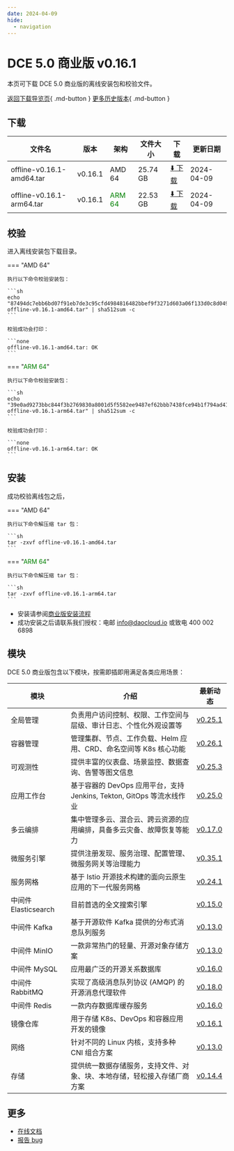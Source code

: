 ```yaml
---
date: 2024-04-09
hide:
  - navigation
---
```


# DCE 5.0 商业版 v0.16.1

本页可下载 DCE 5.0 商业版的离线安装包和校验文件。

[返回下载导览页](../index.md#_2){ .md-button } [更多历史版本](./dce5-installer-history.md){ .md-button }

## 下载

| 文件名 | 版本 | 架构 | 文件大小 | 下载 | 更新日期 |
| ----- | --- | ---- | ------ | --- | -------- |
| offline-v0.16.1-amd64.tar | v0.16.1 | AMD 64 | 25.74 GB | [:arrow_down: 下载](https://qiniu-download-public.daocloud.io/DaoCloud_Enterprise/dce5/offline-v0.16.1-amd64.tar) | 2024-04-09 |
| offline-v0.16.1-arm64.tar | v0.16.1 | <font color="green">ARM 64</font> | 22.53 GB | [:arrow_down: 下载](https://qiniu-download-public.daocloud.io/DaoCloud_Enterprise/dce5/offline-v0.16.1-arm64.tar) | 2024-04-09 |

## 校验

进入离线安装包下载目录。

=== "AMD 64"

    执行以下命令校验安装包：

    ```sh
    echo "87494dc7ebb6bd07f91eb7de3c95cfd4984816482bbef9f3271d603a06f133d0c8d04983c197926560b1b32ae3d77673329514d9d7925705ad33bc9572de58a0  offline-v0.16.1-amd64.tar" | sha512sum -c
    ```

    校验成功会打印：

    ```none
    offline-v0.16.1-amd64.tar: OK
    ```

=== "<font color="green">ARM 64</font>"

    执行以下命令校验安装包：

    ```sh
    echo "39e0ad9273bbc844f3b2769830a8001d5f5582ee9487ef62bbb7438fce94b1f794ad4186d345b42a2b2f5829ee70d29c6a0853dc3d8ece5b1818ee80db33b116  offline-v0.16.1-arm64.tar" | sha512sum -c
    ```

    校验成功会打印：

    ```none
    offline-v0.16.1-arm64.tar: OK
    ```

## 安装

成功校验离线包之后，

=== "AMD 64"

    执行以下命令解压缩 tar 包：

    ```sh
    tar -zxvf offline-v0.16.1-amd64.tar
    ```

=== "<font color="green">ARM 64</font>"

    执行以下命令解压缩 tar 包：

    ```sh
    tar -zxvf offline-v0.16.1-arm64.tar
    ```

- 安装请参阅[商业版安装流程](../../install/commercial/start-install.md)
- 成功安装之后请联系我们授权：电邮 info@daocloud.io 或致电 400 002 6898

## 模块

DCE 5.0 商业版包含以下模块，按需即插即用满足各类应用场景：

| 模块 | 介绍 | 最新动态 |
| ---- | --- | ------- |
| 全局管理 | 负责用户访问控制、权限、工作空间与层级、审计日志、个性化外观设置等 | [v0.25.1](../../ghippo/intro/release-notes.md#v0251) |
| 容器管理 | 管理集群、节点、工作负载、Helm 应用、CRD、命名空间等 K8s 核心功能 | [v0.26.1](../../kpanda/intro/release-notes.md#v0261) |
| 可观测性 | 提供丰富的仪表盘、场景监控、数据查询、告警等图文信息 | [v0.25.3](../../insight/intro/release-notes.md#v0250) |
| 应用工作台 | 基于容器的 DevOps 应用平台，支持 Jenkins, Tekton, GitOps 等流水线作业 | [v0.25.0](../../amamba/intro/release-notes.md#v0250) |
| 多云编排 | 集中管理多云、混合云、跨云资源的应用编排，具备多云灾备、故障恢复等能力 | [v0.17.0](../../kairship/intro/release-notes.md#v0170) |
| 微服务引擎 | 提供注册发现、服务治理、配置管理、微服务网关等治理能力 | [v0.35.1](../../skoala/intro/release-notes.md#v0351) |
| 服务网格 | 基于 Istio 开源技术构建的面向云原生应用的下一代服务网格 | [v0.24.1](../../mspider/intro/release-notes.md#v0241) |
| 中间件 Elasticsearch | 目前首选的全文搜索引擎 | [v0.15.0](../../middleware/elasticsearch/release-notes.md#v0150) |
| 中间件 Kafka | 基于开源软件 Kafka 提供的分布式消息队列服务 | [v0.13.0](../../middleware/kafka/release-notes.md#v0130) |
| 中间件 MinIO | 一款非常热门的轻量、开源对象存储方案 | [v0.13.0](../../middleware/minio/release-notes.md#v0130) |
| 中间件 MySQL | 应用最广泛的开源关系数据库 | [v0.16.0](../../middleware/mysql/release-notes.md#v0160) |
| 中间件 RabbitMQ | 实现了高级消息队列协议 (AMQP) 的开源消息代理软件 | [v0.18.0](../../middleware/rabbitmq/release-notes.md#v0180) |
| 中间件 Redis | 一款内存数据库缓存服务 | [v0.16.0](../../middleware/redis/release-notes.md#v0160) |
| 镜像仓库 | 用于存储 K8s、DevOps 和容器应用开发的镜像 | [v0.16.1](../../kangaroo/intro/release-notes.md#v0161) |
| 网络 | 针对不同的 Linux 内核，支持多种 CNI 组合方案 | [v0.13.0](../../network/intro/release-notes.md#v0130) |
| 存储 | 提供统一数据存储服务，支持文件、对象、块、本地存储，轻松接入存储厂商方案 | [v0.14.4](../../storage/hwameistor/release-notes.md#v0144) |

## 更多

- [在线文档](../../dce/index.md)
- [报告 bug](https://github.com/DaoCloud/DaoCloud-docs/issues)
